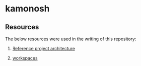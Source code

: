 # kamonosh

## Resources

The below resources were used in the writing of this repository:

1. [Reference project architecture](https://docs.aws.amazon.com/cdk/api/v2/docs/aws-cdk-lib.aws_lambda_nodejs-readme.html#reference-project-architecture)

2. [workspaces](https://docs.npmjs.com/cli/v10/using-npm/workspaces)
